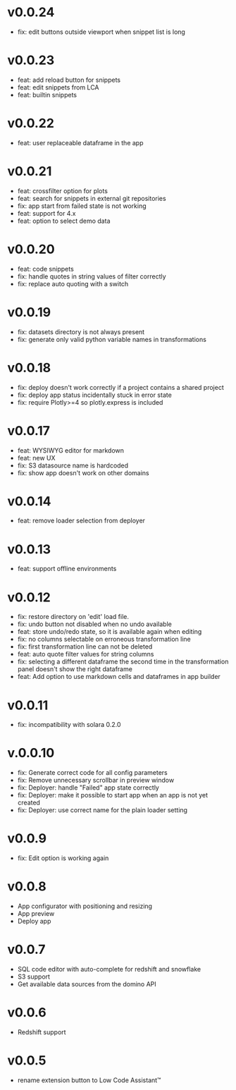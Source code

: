 v0.0.24
====
- fix: edit buttons outside viewport when snippet list is long

v0.0.23
====
- feat: add reload button for snippets
- feat: edit snippets from LCA
- feat: builtin snippets

v0.0.22
====
- feat: user replaceable dataframe in the app

v0.0.21
=======
- feat: crossfilter option for plots
- feat: search for snippets in external git repositories
- fix: app start from failed state is not working
- feat: support for 4.x
- feat: option to select demo data

v0.0.20
=======
- feat: code snippets
- fix: handle quotes in string values of filter correctly
- fix: replace auto quoting with a switch

v0.0.19
=======
- fix: datasets directory is not always present
- fix: generate only valid python variable names in transformations

v0.0.18
=======
- fix: deploy doesn't work correctly if a project contains a shared project
- fix: deploy app status incidentally stuck in error state
- fix: require Plotly>=4 so plotly.express is included

v0.0.17
=======
- feat: WYSIWYG editor for markdown
- feat: new UX
- fix: S3 datasource name is hardcoded
- fix: show app doesn't work on other domains

v0.0.14
=======
- feat: remove loader selection from deployer

v0.0.13
=======
- feat: support offline environments

v0.0.12
=======
- fix: restore directory on 'edit' load file.
- fix: undo button not disabled when no undo available
- feat: store undo/redo state, so it is available again when editing
- fix: no columns selectable on erroneous transformation line
- fix: first transformation line can not be deleted
- feat: auto quote filter values for string columns
- fix: selecting a different dataframe the second time in the transformation panel doesn't show the right dataframe
- feat: Add option to use markdown cells and dataframes in app builder

v0.0.11
=======
- fix: incompatibility with solara 0.2.0

v.0.0.10
========
- fix: Generate correct code for all config parameters
- fix: Remove unnecessary scrollbar in preview window
- fix: Deployer: handle "Failed" app state correctly
- fix: Deployer: make it possible to start app when an app is not yet created
- fix: Deployer: use correct name for the plain loader setting

v0.0.9
======
- fix: Edit option is working again

v0.0.8
======
- App configurator with positioning and resizing
- App preview
- Deploy app

v0.0.7
=====
- SQL code editor with auto-complete for redshift and snowflake
- S3 support
- Get available data sources from the domino API

v0.0.6
=====
- Redshift support

v0.0.5
=====
- rename extension button to Low Code Assistant™
